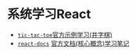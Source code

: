 # 系统学习React
- [`tic-tac-toe`](./tic-tac-toe/README.md)[官方示例学习(井字棋)](https://zh-hans.reactjs.org/tutorial/tutorial.html)
- [`react-docs`](./reactjs-docs/README.md) [官方文档(核心概念)学习笔记](https://zh-hans.reactjs.org/docs/getting-started.html)
